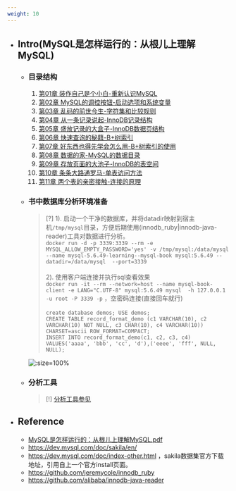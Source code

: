 ```yaml
---
weight: 10
---
```


* ## Intro(MySQL是怎样运行的：从根儿上理解MySQL)

    + ### 目录结构

        1. [第01章 装作自己是个小白-重新认识MySQL](./01_recognize.md)
        2. [第02章 MySQL的调控按钮-启动选项和系统变量](./02_cmd-and-system-variables.md)
        3. [第03章 乱码的前世今生-字符集和比较规则](./03_character_and_collation.md)
        4. [第04章 从一条记录说起-InnoDB记录结构](./04_innodb-record-struct.md)
        5. [第05章 盛放记录的大盒子-InnoDB数据页结构](./05_innodb-page-struct.md)
        6. [第06章 快速查询的秘籍-B+树索引](./06_B+tree_index.md)
        7. [第07章 好东西也得先学会怎么用-B+树索引的使用](./07_B+tree_index_use.md)
        8. [第08章 数据的家-MySQL的数据目录](./08_data_home_with_datadir.md)
        9. [第09章 存放页面的大池子-InnoDB的表空间](./09_innodb_table-space.md)
        10. [第10章 条条大路通罗马-单表访问方法](./10_single-table-access.md)
        11. [第11章 两个表的亲密接触-连接的原理](./11_multi-table-join.md)

    + ### 书中数据库分析环境准备

        <!-- panels:start -->
        <!-- div:left-panel-55 -->
        > [?] 1). 启动一个干净的数据库，并将datadir映射到宿主机`/tmp/mysql`目录，方便后期使用(innodb_ruby|innodb-java-reader)工具对数据进行分析。
        <br>`docker run -d -p 3339:3339 --rm -e MYSQL_ALLOW_EMPTY_PASSWORD='yes' -v /tmp/mysql:/data/mysql --name mysql-5.6.49-learning--mysql-book mysql:5.6.49 --datadir=/data/mysql  --port=3339`
        <br><br>2). 使用客户端连接并执行sql查看效果
        <br>`docker run -it --rm --network=host --name mysql-book-client -e LANG="C.UTF-8" mysql:5.6.49 mysql  -h 127.0.0.1 -u root -P 3339 -p` ，空密码连接(直接回车就行)
        <br><br>`create database demos; USE demos;`
        <br>`CREATE TABLE record_format_demo (c1 VARCHAR(10), c2 VARCHAR(10) NOT NULL, c3 CHAR(10), c4 VARCHAR(10)) CHARSET=ascii ROW_FORMAT=COMPACT;`
        <br>`INSERT INTO record_format_demo(c1, c2, c3, c4) VALUES('aaaa', 'bbb', 'cc', 'd'),('eeee', 'fff', NULL, NULL);`
        <!-- div:right-panel-45 -->
        ![](/.images/doc/framework/mysql/book/readme-book-01.png ':size=100%')
        <!-- panels:end -->

    + ### 分析工具

        > [!] [分析工具参见](../analyze_tools.md)

* ## Reference
    + [MySQL是怎样运行的：从根儿上理解MySQL.pdf]()
    + https://dev.mysql.com/doc/sakila/en/
    + https://dev.mysql.com/doc/index-other.html ，sakila数据集官方下载地址，引用自上一个官方install页面。
    + https://github.com/jeremycole/innodb_ruby
    + https://github.com/alibaba/innodb-java-reader